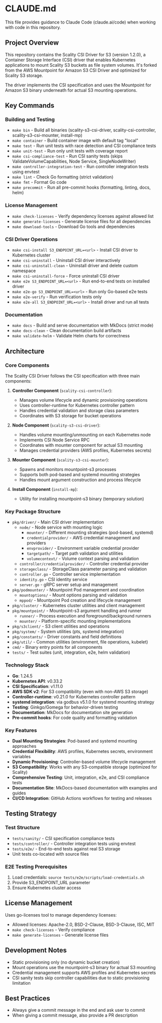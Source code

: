# CLAUDE.md

This file provides guidance to Claude Code (claude.ai/code) when working with code in this repository.

## Project Overview

This repository contains the Scality CSI Driver for S3 (version 1.2.0), a Container Storage Interface (CSI) driver that enables Kubernetes applications to
mount Scality S3 buckets as file system volumes. It's forked from the AWS Mountpoint for Amazon S3 CSI Driver and optimized for Scality S3 storage.

The driver implements the CSI specification and uses the Mountpoint for Amazon S3 binary underneath for actual S3 mounting operations.

## Key Commands

### Building and Testing

- `make bin` - Build all binaries (scality-s3-csi-driver, scality-csi-controller, scality-s3-csi-mounter, install-mp)
- `make container` - Build container image with default tag "local"
- `make test` - Run unit tests with race detection and CSI compliance tests
- `make unit-test` - Run only unit tests with coverage report
- `make csi-compliance-test` - Run CSI sanity tests (skips ValidateVolumeCapabilities, Node Service, SingleNodeWriter)
- `make controller-integration-test` - Run controller integration tests using envtest
- `make lint` - Check Go formatting (strict validation)
- `make fmt` - Format Go code
- `make precommit` - Run all pre-commit hooks (formatting, linting, docs, helm)

### License Management

- `make check-licenses` - Verify dependency licenses against allowed list
- `make generate-licenses` - Generate license files for all dependencies
- `make download-tools` - Download Go tools and dependencies

### CSI Driver Operations

- `make csi-install S3_ENDPOINT_URL=<url>` - Install CSI driver to Kubernetes cluster
- `make csi-uninstall` - Uninstall CSI driver interactively
- `make csi-uninstall-clean` - Uninstall driver and delete custom namespace
- `make csi-uninstall-force` - Force uninstall CSI driver
- `make e2e S3_ENDPOINT_URL=<url>` - Run end-to-end tests on installed driver
- `make e2e-go S3_ENDPOINT_URL=<url>` - Run only Go-based e2e tests
- `make e2e-verify` - Run verification tests only
- `make e2e-all S3_ENDPOINT_URL=<url>` - Install driver and run all tests

### Documentation

- `make docs` - Build and serve documentation with MkDocs (strict mode)
- `make docs-clean` - Clean documentation build artifacts
- `make validate-helm` - Validate Helm charts for correctness

## Architecture

### Core Components

The Scality CSI Driver follows the CSI specification with three main components:

1. **Controller Component** (`scality-csi-controller`):
   - Manages volume lifecycle and dynamic provisioning operations
   - Uses controller-runtime for Kubernetes controller pattern
   - Handles credential validation and storage class parameters
   - Coordinates with S3 storage for bucket operations

2. **Node Component** (`scality-s3-csi-driver`):
   - Handles volume mounting/unmounting on each Kubernetes node
   - Implements CSI Node Service RPC
   - Coordinates with mounter component for actual S3 mounting
   - Manages credential providers (AWS profiles, Kubernetes secrets)

3. **Mounter Component** (`scality-s3-csi-mounter`):
   - Spawns and monitors mountpoint-s3 processes
   - Supports both pod-based and systemd mounting strategies
   - Handles mount argument construction and process lifecycle

4. **Install Component** (`install-mp`):
   - Utility for installing mountpoint-s3 binary (temporary solution)

### Key Package Structure

- `pkg/driver/` - Main CSI driver implementation
  - `node/` - Node service with mounting logic
    - `mounter/` - Different mounting strategies (pod-based, systemd)
    - `credentialprovider/` - AWS credential management and providers
    - `envprovider/` - Environment variable credential provider
    - `targetpath/` - Target path validation and utilities
    - `volumecontext/` - Volume context parsing and validation
  - `controller/credentialprovider/` - Controller credential provider
  - `storageclass/` - StorageClass parameter parsing and validation
  - `controller.go` - Controller service implementation
  - `identity.go` - CSI identity service
  - `server.go` - gRPC server setup and management
- `pkg/podmounter/` - Mountpoint Pod management and coordination
  - `mountoptions/` - Mount options parsing and validation
  - `mppod/` - Mountpoint Pod creation and lifecycle management
- `pkg/cluster/` - Kubernetes cluster utilities and client management
- `pkg/mountpoint/` - Mountpoint-s3 argument handling and runner
  - `runner/` - Process execution and foreground/background runners
  - `mounter/` - Platform-specific mounting implementations
- `pkg/s3client/` - S3 client utilities and operations
- `pkg/system/` - System utilities (pts, systemd integration)
- `pkg/constants/` - Driver constants and field definitions
- `pkg/util/` - Common utilities (environment, file operations, kubelet)
- `cmd/` - Binary entry points for all components
- `tests/` - Test suites (unit, integration, e2e, helm validation)

### Technology Stack

- **Go**: 1.24.5
- **Kubernetes API**: v0.33.2  
- **CSI Specification**: v1.11.0
- **AWS SDK v2**: For S3 compatibility (even with non-AWS S3 storage)
- **Controller-runtime**: v0.21.0 for Kubernetes controller pattern
- **systemd integration**: via godbus v5.1.0 for systemd mounting strategy
- **Testing**: Ginkgo/Gomega for behavior-driven testing
- **Documentation**: MkDocs for documentation site generation
- **Pre-commit hooks**: For code quality and formatting validation

### Key Features

- **Dual Mounting Strategies**: Pod-based and systemd mounting approaches
- **Credential Flexibility**: AWS profiles, Kubernetes secrets, environment variables
- **Dynamic Provisioning**: Controller-based volume lifecycle management
- **S3 Compatibility**: Works with any S3-compatible storage (optimized for Scality)
- **Comprehensive Testing**: Unit, integration, e2e, and CSI compliance tests
- **Documentation Site**: MkDocs-based documentation with examples and guides
- **CI/CD Integration**: GitHub Actions workflows for testing and releases

## Testing Strategy

### Test Structure

- `tests/sanity/` - CSI specification compliance tests
- `tests/controller/` - Controller integration tests using envtest
- `tests/e2e/` - End-to-end tests against real S3 storage
- Unit tests co-located with source files

### E2E Testing Prerequisites

1. Load credentials: `source tests/e2e/scripts/load-credentials.sh`
2. Provide S3_ENDPOINT_URL parameter
3. Ensure Kubernetes cluster access

## License Management

Uses go-licenses tool to manage dependency licenses:

- Allowed licenses: Apache-2.0, BSD-2-Clause, BSD-3-Clause, ISC, MIT
- `make check-licenses` - Verify compliance
- `make generate-licenses` - Generate license files

## Development Notes

- Static provisioning only (no dynamic bucket creation)
- Mount operations use the mountpoint-s3 binary for actual S3 mounting
- Credential management supports AWS profiles and Kubernetes secrets
- CSI sanity tests skip controller capabilities due to static provisioning limitation

## Best Practices

- Always give a commit message in the end and ask user to commit
- When giving a commit message, also provide a PR description
